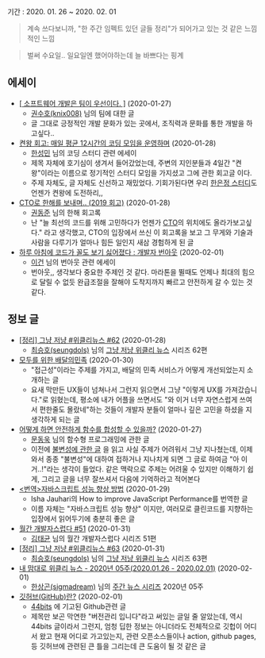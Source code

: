 기간 : 2020. 01. 26 ~ 2020. 02. 01

> 계속 쓰다보니까, "한 주간 임펙트 있던 글들 정리"가 되어가고 있는 것 같은 느낌적인 느낌
> 

> 벌써 수요일.. 일요일엔 했어야하는데 늘 바쁘다는 핑계
> 

## 에세이

- [[ 소프트웨어 개발은 팀이 우선이다. ]](https://blog.naver.com/knix008/221786580266) (2020-01-27)
    - [권수호(knix008)](http://blog.naver.com/PostList.nhn?blogId=knix008) 님의 팀에 대한 글
    - 글 그대로 긍정적인 개발 문화가 있는 곳에서, 조직력과 문화를 통한 개발을 하고싶다..
- [켠왕 회고: 매일 평균 12시간의 코딩 모임을 운영하며](https://blog.pigno.se/post/190501762738/%EC%BC%A0%EC%99%95-%ED%9A%8C%EA%B3%A0-%EB%A7%A4%EC%9D%BC-%ED%8F%89%EA%B7%A0-12%EC%8B%9C%EA%B0%84%EC%9D%98-%EC%BD%94%EB%94%A9-%EB%AA%A8%EC%9E%84%EC%9D%84-%EC%9A%B4%EC%98%81%ED%95%98%EB%A9%B0) (2020-01-28)
    - [한성민](https://github.com/KennethanCeyer) 님의 코딩 스터디 관련 에세이
    - 제목 자체에 호기심이 생겨서 들어갔었는데, 주변의 지인분들과 4일간 "켠왕"이라는 이름으로 정기적인 스터디 모임을 가지셨고 그에 관한 회고글 이다.
    - 주제 자체도, 글 자체도 신선하고 재밌었다. 기회가된다면 우리 [한은정 스터디](https://github.com/haneunjung)도 언젠가 켠왕에 도전하리,,
- [CTO로 한해를 보내며.. (2019 회고)](https://mayajuni.github.io/2020/01/28/CTO%EB%A1%9C-%ED%95%9C%ED%95%B4%EB%A5%BC-%EB%B3%B4%EB%82%B4%EB%A9%B0-2019-%ED%9A%8C%EA%B3%A0/) (2020-01-28)
    - [권동준](https://github.com/mayajuni) 님의 한해 회고록
    - 난 "늘 최선의 코드를 위해 고민하다가 언젠가 [CTO](https://ko.wikipedia.org/wiki/%EC%B5%9C%EA%B3%A0%EA%B8%B0%EC%88%A0%EC%B1%85%EC%9E%84%EC%9E%90)의 위치에도 올라가보고싶다." 라고 생각했고, CTO의 입장에서 쓰신 이 회고록을 보고 그 무게와 기술과 사람을 다루기가 얼마나 힘든 일인지 새삼 경험하게 된 글
- [하루 아침에 코드가 꼴도 보기 싫어졌다 : 개발자 번아웃](https://geonlee.tistory.com/184) (2020-02-01)
    - [이건](https://github.com/dl0312) 님의 번아웃 관련 에세이
    - 번아웃,, 생각보다 중요한 주제인 것 같다. 마라톤을 뛸때도 언제나 최대의 힘으로 달릴 수 없듯 완급조절을 잘해야 도착지까지 빠르고 안전하게 갈 수 있는 것 같다.

## 정보 글

- [[정리] 그냥 저냥 #위클리뉴스 #62](https://seungdols.tistory.com/832) (2020-01-28)
    - [최승호(seungdols)](https://github.com/seungdols) 님의 [그냥 저냥 위클리 뉴스](https://seungdols.tistory.com/category/%EC%8A%B9%EB%8F%8C%20%EC%93%B0%EB%8B%A4) 시리즈 62편
- [모두를 위한 배달의민족](http://woowabros.github.io/experience/2020/01/30/app-for-everyone.html) (2020-01-30)
    - "접근성"이라는 주제를 가지고, 배달의 민족 서비스가 어떻게 개선되었는지 소개하는 글
    - 요새 막만든 UX들이 넘쳐나서 그런지 읽으면서 그냥 "이렇게 UX를 가져갔습니다."로 읽혔는데, 평소에 내가 어플을 쓰면서도 "와 이거 너무 자연스럽게 쓰여서 편한줄도 몰랐네"하는 것들이 개발자 분들이 얼마나 깊은 고민을 하셨을 지 생각하게 되는 글
- [어떻게 하면 안전하게 함수를 합성할 수 있을까?](https://evan-moon.github.io/2020/01/27/safety-function-composition/) (2020-01-27)
    - [문동욱](https://github.com/evan-moon) 님의 함수형 프로그래밍에 관한 글
    - 이전에 [불변성에 관한 글](https://evan-moon.github.io/2020/01/05/what-is-immutable/) 을 읽고 사실 주제가 어려워서 그냥 지나쳤는데, 이제와서 종종 "불변성"에 대하여 접하거나 지나치게 되면 그 글로 하여금 "아 이거..!"라는 생각이 들었다. 같은 맥락으로 주제는 어려울 수 있지만 이해하기 쉽게, 그리고 글을 너무 잘쓰셔서 다음에 기억하라고 적어본다
- [<번역>자바스크립트 성능 향상 방법](https://junwoo45.github.io/2020-01-29-javascript_performance/) (2020-01-29)
    - Isha Jauhari의 How to improve JavaScript Performance를 번역한 글
    - 이름 자체는 "자바스크립트 성능 향상" 이지만, 여러모로 클린코드를 지향하는 입장에서 읽어두기에 충분히 좋은 글
- [월간 개발자스럽다 #51](https://blog.gaerae.com/2020/01/monthly.html?utm_source=feedburner&utm_medium=feed&utm_campaign=Feed%3A+GaeraeBlog+%28%EA%B0%9C%EB%B0%9C%EC%9E%90%EC%8A%A4%EB%9F%BD%EB%8B%A4%29) (2020-01-31)
    - [김태균](https://github.com/gaerae) 님의 월간 개발자스럽다 시리즈 51편
- [[정리] 그냥 저냥 #위클리뉴스 #63](https://seungdols.tistory.com/833) (2020-01-31)
    - [최승호(seungdols)](https://github.com/seungdols) 님의 [그냥 저냥 위클리 뉴스](https://seungdols.tistory.com/category/%EC%8A%B9%EB%8F%8C%20%EC%93%B0%EB%8B%A4) 시리즈 63편
- [내 맘대로 위클리 뉴스 - 2020년 05주(2020.01.26 - 2020.02.01)](https://www.sangkon.com/sigamdream_weekly_2020_05/) (2020-02-01)
    - [한상곤(sigmadream)](http://www.sangkon.com/) 님의 [주간 뉴스 시리즈](https://www.sangkon.com/tag/weekly/) 2020년 05주
- [깃허브(GitHub)란?](https://www.44bits.io/ko/keyword/github) (2020-02-01)
    - [44bits](https://www.44bits.io/ko) 에 기고된 Github관련 글
    - 제목만 보곤 막연한 "버전관리 입니다"라고 써있는 글일 줄 알았는데, 역시 44bits 글이라서 그런지, 엄청 딥한 정보는 아니더라도 전체적으로 깃헙이 어디서 왔고 현재 어디로 가고있는지, 관련 오픈소스들이나 action, github pages, 등 깃허브에 관련된 큰 틀을 그리는데 큰 도움이 될 것 같은 글
